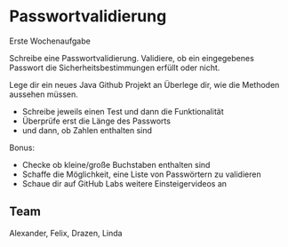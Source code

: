 # Passwortvalidierung
Erste Wochenaufgabe

Schreibe eine Passwortvalidierung. Validiere, ob ein eingegebenes Passwort die Sicherheitsbestimmungen erfüllt oder nicht.

Lege dir ein neues Java Github Projekt an
Überlege dir, wie die Methoden aussehen müssen.
- Schreibe jeweils einen Test und dann die Funktionalität
- Überprüfe erst die Länge des Passworts
- und dann, ob Zahlen enthalten sind

Bonus:

- Checke ob kleine/große Buchstaben enthalten sind
- Schaffe die Möglichkeit, eine Liste von Passwörtern zu validieren
- Schaue dir auf GitHub Labs weitere Einsteigervideos an

## Team
Alexander, Felix, Drazen, Linda
